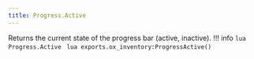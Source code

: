 ```yaml
---
title: Progress.Active
---
```

Returns the current state of the progress bar (active, inactive).
!!! info
	```lua
	Progress.Active
	```
	```lua
    exports.ox_inventory:ProgressActive()
	```
